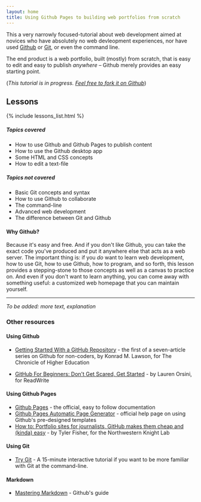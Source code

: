 ```yaml
---
layout: home
title: Using Github Pages to building web portfolios from scratch 
---
```

This a very narrowly focused-tutorial about web development aimed at novices who have absolutely no web devleopment experiences, nor have used [Github](https://github.com) or [Git](http://git-scm.com/), or even the command line. 

The end product is a web portfolio, built (mostly) from scratch, that is easy to edit and easy to publish _anywhere_ &ndash; Github merely provides an easy starting point.

(_This tutorial is in progress. [Feel free to fork it on Github](http://github.com/dannguyen/github-for-portfolios)_)

## Lessons

{% include lessons_list.html %}


##### Topics covered
- How to use Github and Github Pages to publish content
- How to use the Github desktop app
- Some HTML and CSS concepts
- How to edit a text-file

##### Topics not covered
- Basic Git concepts and syntax
- How to use Github to collaborate
- The command-line
- Advanced web development
- The difference between Git and Github

####  Why Github?

Because it's easy and free. And if you don't like Github, you can take the exact code you've produced and put it anywhere else that acts as a web server. The important thing is: if you _do_ want to learn web development, how to use Git, how to use Github, how to program, and so forth, this lesson provides a stepping-stone to those concepts as well as a canvas to practice on. And even if you don't want to learn anything, you can come away with something useful: a customized web homepage that you can maintain yourself.





-------------




_To be added: more text, explanation_

<!-- 
## Minimal Github

I think Github's a great service, something that has done an unimaginable amount in spreading information and good concepts.

But this is not a tutorial on how to use Github. If Github, or git, was relevant to your current life, you'd be using it by now, or at least have enough sense to read a proper tutorial.

This is a tutorial on basic Web concepts and creation. Github is merely the host, and we are the parasites. All this talk of pull requests, diffs, colalboration,etc. are nice, but again, if we needed that.

Github is used because of specific features that prevent us from having to do anything more technical than point-and-click. This is not my personal philosophy, of course, but I also think it's foolish to learn something you don't know that you need.
 -->


<!-- 



5. [Creating a Portfolio](TK)
  - How to edit HTML, JavaScript, and CSS files
  - How to tweak and test things you have no clue about

6. [Off-Github](TK)
  - Basic git concepts
  - How to collaborate with others
  - How to customize a web domain
  - How to move off of Github

7. [Templating](TK)
  - How to not repeat yourself
 -->

<!-- 
3. [Clone, Edit, Commit, and Push]({{ site.baseurl }}/lessons/clone-github-pages-repo)
4. [Remove, Rebuild, and Recommit]({{ site.baseurl }}/lessons/remove-rebuild-recommit)
 -->


### Other resources

#### Using Github 

- [Getting Started With a GitHub Repository](http://chronicle.com/blogs/profhacker/getting-started-with-a-github-repository/47393) - the first of a seven-article series on Github for non-coders, by Konrad M. Lawson, for The Chronicle of Higher Education

- [GitHub For Beginners: Don't Get Scared, Get Started](http://readwrite.com/2013/09/30/understanding-github-a-journey-for-beginners-part-1#awesm=~oAh764aNbWfqyH) - by Lauren Orsini, for ReadWrite

#### Using Github Pages

- [Github Pages](http://pages.github.com/) - the official, easy to follow documentation
- [Github Pages Automatic Page Generator](https://help.github.com/articles/creating-pages-with-the-automatic-generator) - official help page on using Github's pre-designed templates
- [How to: Portfolio sites for journalists, GitHub makes them cheap and (kinda) easy](http://knightlab.northwestern.edu/2013/08/02/how-to-portfolio-sites-for-journalists-github-makes-em-cheap-and-kinda-easy/) - by Tyler Fisher, for the Northwestern Knight Lab


#### Using Git

- [Try Git](http://try.github.io/levels/1/challenges/1) - A 15-minute interactive tutorial if you want to be more familiar with Git at the command-line.


#### Markdown

- [Mastering Markdown](https://guides.github.com/overviews/mastering-markdown/) - Github's guide


